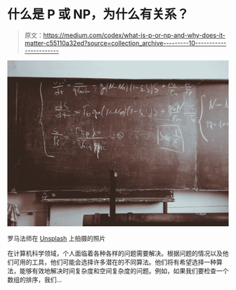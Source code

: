 # 什么是 P 或 NP，为什么有关系？

> 原文：<https://medium.com/codex/what-is-p-or-np-and-why-does-it-matter-c55110a32ed?source=collection_archive---------10----------------------->

![](img/f8e632f9db67c8d44677b5827222e95a.png)

罗马法师在 [Unsplash](https://unsplash.com?utm_source=medium&utm_medium=referral) 上拍摄的照片

在计算机科学领域，个人面临着各种各样的问题需要解决。根据问题的情况以及他们可用的工具，他们可能会选择许多潜在的不同算法。他们将有希望选择一种算法，能够有效地解决时间复杂度和空间复杂度的问题。例如，如果我们要检查一个数组的排序，我们…